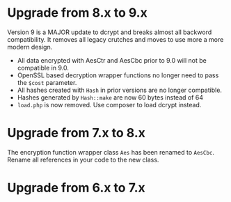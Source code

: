 # Upgrade from 8.x to 9.x
Version 9 is a MAJOR update to dcrypt and breaks almost all backword compatibility.
It removes all legacy crutches and moves to use more a more modern design.

- All data encrypted with AesCtr and AesCbc prior to 9.0 will not be compatible in 9.0.
- OpenSSL based decryption wrapper functions no longer need to pass the `$cost` parameter.
- All hashes created with `Hash` in prior versions are no longer compatible.
- Hashes generated by `Hash::make` are now 60 bytes instead of 64
- `load.php` is now removed. Use composer to load dcrypt instead.

# Upgrade from 7.x to 8.x
The encryption function wrapper class `Aes` has been renamed to `AesCbc`.
Rename all references in your code to the new class.

# Upgrade from 6.x to 7.x

